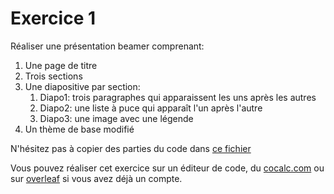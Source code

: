 # Exercice 1
Réaliser une présentation beamer comprenant: 
1. Une page de titre
1. Trois sections
1. Une diapositive par section: 
    1. Diapo1: trois paragraphes qui apparaissent les uns après les autres
    1. Diapo2: une liste à puce qui apparaît l'un après l'autre
    1. Diapo3: une image avec une légende
1. Un thème de base modifié

N'hésitez pas à copier des parties du code dans [ce fichier](../data/fichiertest.tex)

Vous pouvez réaliser cet exercice sur un éditeur de code, du [cocalc.com](cocalc.com) ou sur [overleaf](www.overleaf.com) si vous avez déjà un compte. 